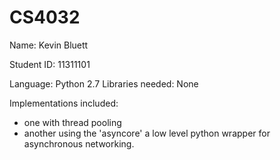 CS4032
======
Name: Kevin Bluett

Student ID: 11311101

Language: Python 2.7
Libraries needed: None

Implementations included: 
- one with thread pooling 
- another using the 'asyncore' a low level python wrapper for asynchronous networking.